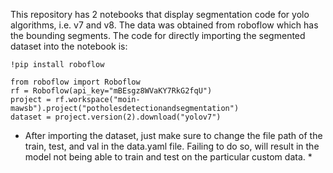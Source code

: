 This repository has 2 notebooks that display segmentation code for yolo algorithms, i.e. v7 and v8. The data was obtained from roboflow which has the bounding segments.
The code for directly importing the segmented dataset into the notebook is:
```
!pip install roboflow

from roboflow import Roboflow
rf = Roboflow(api_key="mBEsgz8WVaKY7RkG2fqU")
project = rf.workspace("moin-mawsb").project("potholesdetectionandsegmentation")
dataset = project.version(2).download("yolov7")
```

* After importing the dataset, just make sure to change the file path of the train, test, and val in the data.yaml file. Failing to do so, will result in the model not being able to train and test on the particular custom data. *
